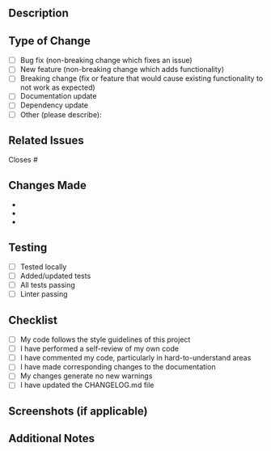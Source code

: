 ## Description

<!-- Provide a brief description of what this PR does -->

## Type of Change

<!-- Mark the relevant option with an [x] -->

- [ ] Bug fix (non-breaking change which fixes an issue)
- [ ] New feature (non-breaking change which adds functionality)
- [ ] Breaking change (fix or feature that would cause existing functionality to not work as expected)
- [ ] Documentation update
- [ ] Dependency update
- [ ] Other (please describe):

## Related Issues

<!-- Link any related issues using #issue_number -->

Closes #

## Changes Made

<!-- List the main changes -->

-
-
-

## Testing

<!-- Describe how you tested your changes -->

- [ ] Tested locally
- [ ] Added/updated tests
- [ ] All tests passing
- [ ] Linter passing

## Checklist

- [ ] My code follows the style guidelines of this project
- [ ] I have performed a self-review of my own code
- [ ] I have commented my code, particularly in hard-to-understand areas
- [ ] I have made corresponding changes to the documentation
- [ ] My changes generate no new warnings
- [ ] I have updated the CHANGELOG.md file

## Screenshots (if applicable)

<!-- Add screenshots to help explain your changes -->

## Additional Notes

<!-- Any additional information that reviewers should know -->
